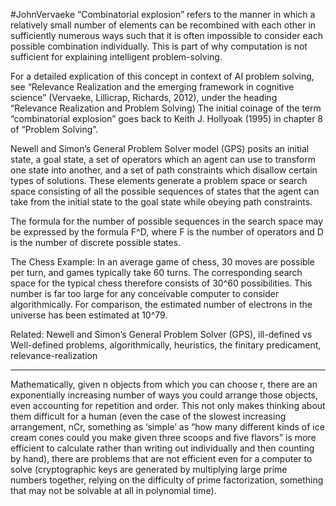 #JohnVervaeke
“Combinatorial explosion” refers to the manner in which a relatively small number of elements can be recombined with each other in sufficiently numerous ways such that it is often impossible to consider each possible combination individually. This is part of why computation is not sufficient for explaining intelligent problem-solving.

For a detailed explication of this concept in context of AI problem solving, see “Relevance Realization and the emerging framework in cognitive science” (Vervaeke, Lillicrap, Richards, 2012), under the heading “Relevance Realization and Problem Solving)
The initial coinage of the term “combinatorial explosion” goes back to Keith J. Hollyoak (1995) in chapter 8 of “Problem Solving”.

Newell and Simon’s General Problem Solver model (GPS) posits an initial state, a goal state, a set of operators which an agent can use to transform one state into another, and a set of path constraints which disallow certain types of solutions. These elements generate a problem space or search space consisting of all the possible sequences of states that the agent can take from the initial state to the goal state while obeying path constraints.

The formula for the number of possible sequences in the search space may be expressed by the formula F^D, where F is the number of operators and D is the number of discrete possible states.

The Chess Example:
In an average game of chess, 30 moves are possible per turn, and games typically take 60 turns. The corresponding search space for the typical chess therefore consists of 30^60 possibilities. This number is far too large for any conceivable computer to consider algorithmically. For comparison, the estimated number of electrons in the universe has been estimated at 10^79.

Related: Newell and Simon’s General Problem Solver (GPS), ill-defined vs Well-defined problems, algorithmically, heuristics, the finitary predicament, relevance-realization

---
Mathematically, given n objects from which you can choose r, there are an exponentially increasing number of ways you could arrange those objects, even accounting for repetition and order. This not only makes thinking about them difficult for a human (even the case of the slowest increasing arrangement, nCr, something as ‘simple’ as “how many different kinds of ice cream cones could you make given three scoops and five flavors” is more efficient to calculate rather than writing out individually and then counting by hand), there are problems that are not efficient even for a computer to solve (cryptographic keys are generated by multiplying large prime numbers together, relying on the difficulty of prime factorization, something that may not be solvable at all in polynomial time).
